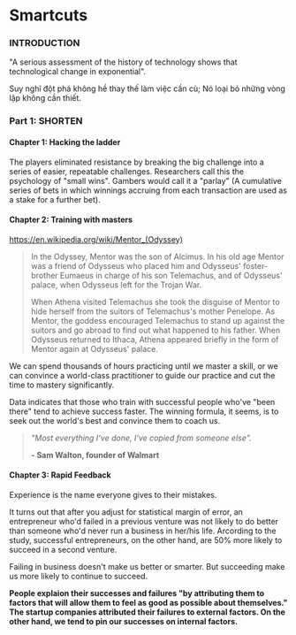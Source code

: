 # Smartcuts

### INTRODUCTION

"A serious assessment of the history of technology shows that technological change in exponential".

Suy nghĩ đột phá không hề thay thế làm việc cần cù; Nó loại bỏ những vòng lập không cần thiết.

### Part 1: SHORTEN

#### Chapter 1: Hacking the ladder

The players eliminated resistance by breaking the big challenge into a series of easier, repeatable challenges. Researchers call this the psychology of "small wins". Gambers would call it a "parlay" (A cumulative series of bets in which winnings accruing from each transaction are used as a stake for a further bet).

#### Chapter 2: Training with masters

https://en.wikipedia.org/wiki/Mentor_(Odyssey)
>In the Odyssey, Mentor was the son of Alcimus. In his old age Mentor was a friend of Odysseus who placed him and Odysseus' foster-brother Eumaeus in charge of his son Telemachus, and of Odysseus' palace, when Odysseus left for the Trojan War.
>
>When Athena visited Telemachus she took the disguise of Mentor to hide herself from the suitors of Telemachus's mother Penelope. As Mentor, the goddess encouraged Telemachus to stand up against the suitors and go abroad to find out what happened to his father. When Odysseus returned to Ithaca, Athena appeared briefly in the form of Mentor again at Odysseus' palace. 

We can spend thousands of hours practicing until we master a skill, or we can convince a world-class practitioner to guide our practice and cut the time to mastery significantly.

Data indicates that those who train with successful people who've "been there" tend to achieve success faster. The winning formula, it seems, is to seek out the world's best and convince them to coach us.

>*"Most everything I've done, I've copied from someone else".*
>
>**- Sam Walton, founder of Walmart**

#### Chapter 3: Rapid Feedback

Experience is the name everyone gives to their mistakes.

It turns out that after you adjust for statistical margin of error, an entrepreneur who'd failed in a previous venture was not likely to do better than someone who'd never run a business in her/his life. Arcording to the study, successful entrepreneurs, on the other hand, are 50% more likely to succeed in a second venture.

Failing in business doesn't make us better or smarter. But succeeding make us more likely to continue to succeed.

**People explaion their successes and failures "by attributing them to factors that will allow them to feel as good as possible about themselves." The startup companies attributed their failures to external factors. On the other hand, we tend to pin our successes on internal factors.**


